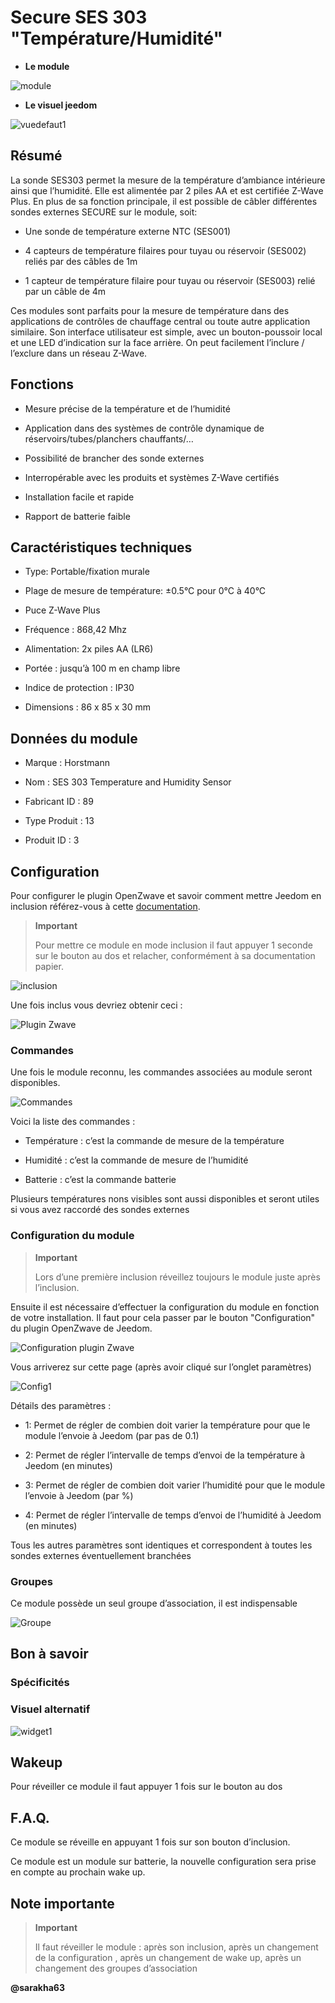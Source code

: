 Secure SES 303 "Température/Humidité"
=====================================

-   **Le module**

![module](images/secure.ses303/module.jpg)

-   **Le visuel jeedom**

![vuedefaut1](images/secure.ses303/vuedefaut1.jpg)

Résumé
------

La sonde SES303 permet la mesure de la température d’ambiance intérieure
ainsi que l’humidité. Elle est alimentée par 2 piles AA et est certifiée
Z-Wave Plus. En plus de sa fonction principale, il est possible de
câbler différentes sondes externes SECURE sur le module, soit:

-   Une sonde de température externe NTC (SES001)

-   4 capteurs de température filaires pour tuyau ou réservoir (SES002) reliés par des câbles de 1m

-   1 capteur de température filaire pour tuyau ou réservoir (SES003) relié par un câble de 4m

Ces modules sont parfaits pour la mesure de température dans des
applications de contrôles de chauffage central ou toute autre
application similaire. Son interface utilisateur est simple, avec un
bouton-poussoir local et une LED d’indication sur la face arrière. On
peut facilement l’inclure / l’exclure dans un réseau Z-Wave.

Fonctions
---------

-   Mesure précise de la température et de l’humidité

-   Application dans des systèmes de contrôle dynamique de réservoirs/tubes/planchers chauffants/…​

-   Possibilité de brancher des sonde externes

-   Interropérable avec les produits et systèmes Z-Wave certifiés

-   Installation facile et rapide

-   Rapport de batterie faible

Caractéristiques techniques
---------------------------

-   Type: Portable/fixation murale

-   Plage de mesure de température: ±0.5°C pour 0°C à 40°C

-   Puce Z-Wave Plus

-   Fréquence : 868,42 Mhz

-   Alimentation: 2x piles AA (LR6)

-   Portée : jusqu’à 100 m en champ libre

-   Indice de protection : IP30

-   Dimensions : 86 x 85 x 30 mm

Données du module
-----------------

-   Marque : Horstmann

-   Nom : SES 303 Temperature and Humidity Sensor

-   Fabricant ID : 89

-   Type Produit : 13

-   Produit ID : 3

Configuration
-------------

Pour configurer le plugin OpenZwave et savoir comment mettre Jeedom en
inclusion référez-vous à cette
[documentation](https://doc.jeedom.com/fr_FR/plugins/automation%20protocol/openzwave/).

> **Important**
>
> Pour mettre ce module en mode inclusion il faut appuyer 1 seconde sur
> le bouton au dos et relacher, conformément à sa documentation papier.

![inclusion](images/secure.ses303/inclusion.jpg)

Une fois inclus vous devriez obtenir ceci :

![Plugin Zwave](images/secure.ses303/information.jpg)

### Commandes

Une fois le module reconnu, les commandes associées au module seront
disponibles.

![Commandes](images/secure.ses303/commandes.jpg)

Voici la liste des commandes :

-   Température : c’est la commande de mesure de la température

-   Humidité : c’est la commande de mesure de l’humidité

-   Batterie : c’est la commande batterie

Plusieurs températures nons visibles sont aussi disponibles et seront
utiles si vous avez raccordé des sondes externes

### Configuration du module

> **Important**
>
> Lors d’une première inclusion réveillez toujours le module juste après
> l’inclusion.

Ensuite il est nécessaire d’effectuer la configuration du module en
fonction de votre installation. Il faut pour cela passer par le bouton
"Configuration" du plugin OpenZwave de Jeedom.

![Configuration plugin Zwave](images/plugin/bouton_configuration.jpg)

Vous arriverez sur cette page (après avoir cliqué sur l’onglet
paramètres)

![Config1](images/secure.ses303/config1.jpg)

Détails des paramètres :

-   1: Permet de régler de combien doit varier la température pour que le module l’envoie à Jeedom (par pas de 0.1)

-   2: Permet de régler l’intervalle de temps d’envoi de la température à Jeedom (en minutes)

-   3: Permet de régler de combien doit varier l’humidité pour que le module l’envoie à Jeedom (par %)

-   4: Permet de régler l’intervalle de temps d’envoi de l’humidité à Jeedom (en minutes)

Tous les autres paramètres sont identiques et correspondent à toutes les
sondes externes éventuellement branchées

### Groupes

Ce module possède un seul groupe d’association, il est indispensable

![Groupe](images/secure.ses303/groupe.jpg)

Bon à savoir
------------

### Spécificités

### Visuel alternatif

![widget1](images/secure.ses303/widget1.jpg)

Wakeup
------

Pour réveiller ce module il faut appuyer 1 fois sur le bouton au dos

F.A.Q.
------

Ce module se réveille en appuyant 1 fois sur son bouton d’inclusion.

Ce module est un module sur batterie, la nouvelle configuration sera
prise en compte au prochain wake up.

Note importante
---------------

> **Important**
>
> Il faut réveiller le module : après son inclusion, après un changement
> de la configuration , après un changement de wake up, après un
> changement des groupes d’association

**@sarakha63**
